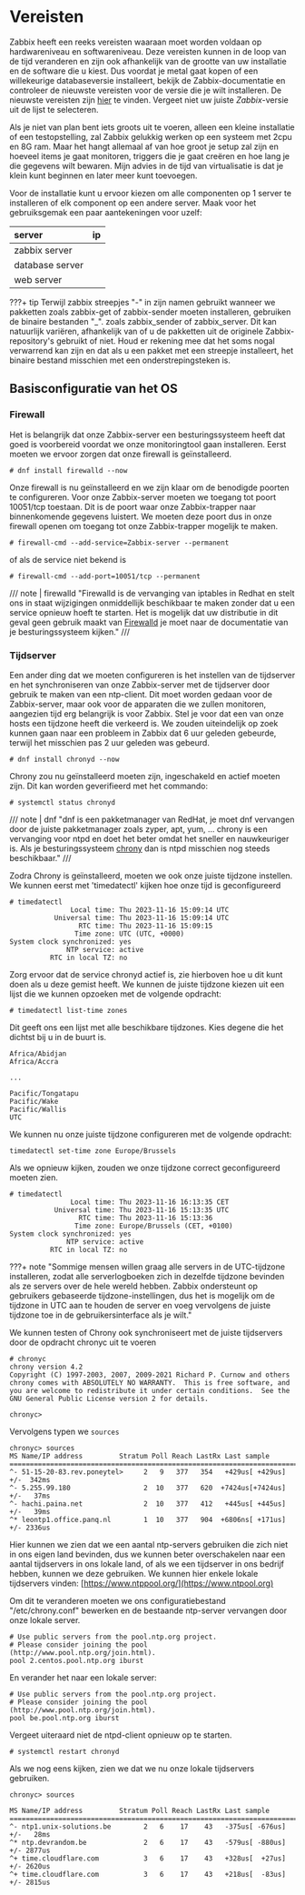 # Vereisten

Zabbix heeft een reeks vereisten waaraan moet worden voldaan op hardwareniveau en softwareniveau. Deze vereisten kunnen in de loop van de tijd veranderen en zijn ook afhankelijk van de grootte van uw installatie en de software die u kiest.
Dus voordat je metal gaat kopen of een willekeurige databaseversie installeert, bekijk de Zabbix-documentatie en controleer de nieuwste vereisten voor de versie die je wilt installeren. De nieuwste vereisten zijn [hier](https://www.zabbix.com/documentation/current/en/manual/installation/requirements) te vinden. Vergeet niet uw juiste *Zabbix*-versie uit de lijst te selecteren.

Als je niet van plan bent iets groots uit te voeren, alleen een kleine installatie of een testopstelling, zal Zabbix gelukkig werken op een systeem met 2cpu en 8G ram. Maar het hangt allemaal af van hoe groot je setup zal zijn en hoeveel items je gaat monitoren, triggers die je gaat creëren en hoe lang je die gegevens wilt bewaren. Mijn advies in de tijd van virtualisatie is dat je klein kunt beginnen en later meer kunt toevoegen.

Voor de installatie kunt u ervoor kiezen om alle componenten op 1 server te installeren of elk component op een andere server. Maak voor het gebruiksgemak een paar aantekeningen voor uzelf:

| server                | ip    |
|:----                  | :---- |
| zabbix server         |       |
| database server       |       |
| web server            |       |


???+ tip
    Terwijl zabbix streepjes "-" in zijn namen gebruikt wanneer we pakketten zoals zabbix-get of zabbix-sender moeten installeren, gebruiken de binaire bestanden "_". zoals zabbix_sender of zabbix_server. Dit kan natuurlijk variëren, afhankelijk van of u de pakketten uit de originele Zabbix-repository's gebruikt of niet. Houd er rekening mee dat het soms nogal verwarrend kan zijn en dat als u een pakket met een streepje installeert, het binaire bestand misschien met een onderstrepingsteken is.

## Basisconfiguratie van het OS

### Firewall

Het is belangrijk dat onze Zabbix-server een besturingssysteem heeft dat goed is voorbereid voordat we onze monitoringtool gaan installeren. Eerst moeten we ervoor zorgen dat onze firewall is geïnstalleerd.

```# dnf install firewalld --now```

Onze firewall is nu geïnstalleerd en we zijn klaar om de benodigde poorten te configureren. Voor onze Zabbix-server moeten we toegang tot poort 10051/tcp toestaan. Dit is de poort waar onze Zabbix-trapper naar binnenkomende gegevens luistert. We moeten deze poort dus in onze firewall openen om toegang tot onze Zabbix-trapper mogelijk te maken.

```# firewall-cmd --add-service=Zabbix-server --permanent```

of als de service niet bekend is

```# firewall-cmd --add-port=10051/tcp --permanent```

/// note | firewalld
"Firewalld is de vervanging van iptables in Redhat en stelt ons in staat wijzigingen onmiddellijk beschikbaar te maken zonder dat u een service opnieuw hoeft te starten. Het is mogelijk dat uw distributie in dit geval geen gebruik maakt van [Firewalld](https://www.firewalld.org) je moet naar de documentatie van je besturingssysteem kijken."
///

### Tijdserver

Een ander ding dat we moeten configureren is het instellen van de tijdserver en het synchroniseren van onze Zabbix-server met de tijdserver door gebruik te maken van een ntp-client. Dit moet worden gedaan voor de Zabbix-server, maar ook voor de apparaten die we zullen monitoren, aangezien tijd erg belangrijk is voor Zabbix. Stel je voor dat een van onze hosts een tijdzone heeft die verkeerd is. We zouden uiteindelijk op zoek kunnen gaan naar een probleem in Zabbix dat 6 uur geleden gebeurde, terwijl het misschien pas 2 uur geleden was gebeurd.

```# dnf install chronyd --now```

Chrony zou nu geïnstalleerd moeten zijn, ingeschakeld en actief moeten zijn. Dit kan worden geverifieerd met het commando:

```# systemctl status chronyd```

/// note | dnf
"dnf is een pakketmanager van RedHat, je moet dnf vervangen door de juiste pakketmanager zoals zyper, apt, yum, ... chrony is een vervanging voor ntpd en doet het beter omdat het sneller en nauwkeuriger is. Als je besturingssysteem [ chrony](https://chrony-project.org/) dan is ntpd misschien nog steeds beschikbaar."
///

Zodra Chrony is geïnstalleerd, moeten we ook onze juiste tijdzone instellen. We kunnen eerst met 'timedatectl' kijken hoe onze tijd is geconfigureerd

```
# timedatectl
               Local time: Thu 2023-11-16 15:09:14 UTC
           Universal time: Thu 2023-11-16 15:09:14 UTC
                 RTC time: Thu 2023-11-16 15:09:15
                Time zone: UTC (UTC, +0000)
System clock synchronized: yes
              NTP service: active
          RTC in local TZ: no
```

Zorg ervoor dat de service chronyd actief is, zie hierboven hoe u dit kunt doen als u deze gemist heeft. We kunnen de juiste tijdzone kiezen uit een lijst die we kunnen opzoeken met de volgende opdracht:

```
# timedatectl list-time zones
```

Dit geeft ons een lijst met alle beschikbare tijdzones. Kies degene die het dichtst bij u in de buurt is.

```
Africa/Abidjan
Africa/Accra

...

Pacific/Tongatapu
Pacific/Wake
Pacific/Wallis
UTC
```

We kunnen nu onze juiste tijdzone configureren met de volgende opdracht:

```
timedatectl set-time zone Europe/Brussels
```

Als we opnieuw kijken, zouden we onze tijdzone correct geconfigureerd moeten zien.

```
# timedatectl
               Local time: Thu 2023-11-16 16:13:35 CET
           Universal time: Thu 2023-11-16 15:13:35 UTC
                 RTC time: Thu 2023-11-16 15:13:36
                Time zone: Europe/Brussels (CET, +0100)
System clock synchronized: yes
              NTP service: active
          RTC in local TZ: no
```

???+ note
    "Sommige mensen willen graag alle servers in de UTC-tijdzone installeren, zodat alle serverlogboeken zich in dezelfde tijdzone bevinden als ze servers over de hele wereld hebben. Zabbix ondersteunt op gebruikers gebaseerde tijdzone-instellingen, dus het is mogelijk om de tijdzone in UTC aan te houden de server en voeg vervolgens de juiste tijdzone toe in de gebruikersinterface als je wilt."

We kunnen testen of Chrony ook synchroniseert met de juiste tijdservers door de opdracht chronyc uit te voeren

```
# chronyc
chrony version 4.2
Copyright (C) 1997-2003, 2007, 2009-2021 Richard P. Curnow and others
chrony comes with ABSOLUTELY NO WARRANTY.  This is free software, and
you are welcome to redistribute it under certain conditions.  See the
GNU General Public License version 2 for details.

chronyc>
```

Vervolgens typen we ```sources```

```
chronyc> sources
MS Name/IP address         Stratum Poll Reach LastRx Last sample
===============================================================================
^- 51-15-20-83.rev.poneytel>     2   9   377   354   +429us[ +429us] +/-  342ms
^- 5.255.99.180                  2  10   377   620  +7424us[+7424us] +/-   37ms
^- hachi.paina.net               2  10   377   412   +445us[ +445us] +/-   39ms
^* leontp1.office.panq.nl        1  10   377   904  +6806ns[ +171us] +/- 2336us
```

Hier kunnen we zien dat we een aantal ntp-servers gebruiken die zich niet in ons eigen land bevinden, dus we kunnen beter overschakelen naar een aantal tijdservers in ons lokale land, of als we een tijdserver in ons bedrijf hebben, kunnen we deze gebruiken. We kunnen hier enkele lokale tijdservers vinden: [https://www.ntppool.org/](https://www.ntpool.org)

Om dit te veranderen moeten we ons configuratiebestand "/etc/chrony.conf" bewerken en de bestaande ntp-server vervangen door onze lokale server.

```
# Use public servers from the pool.ntp.org project.
# Please consider joining the pool (http://www.pool.ntp.org/join.html).
pool 2.centos.pool.ntp.org iburst
```

En verander het naar een lokale server:

```
# Use public servers from the pool.ntp.org project.
# Please consider joining the pool (http://www.pool.ntp.org/join.html).
pool be.pool.ntp.org iburst
```

Vergeet uiteraard niet de ntpd-client opnieuw op te starten.

```
# systemctl restart chronyd
```

Als we nog eens kijken, zien we dat we nu onze lokale tijdservers gebruiken.

```
chronyc> sources

MS Name/IP address         Stratum Poll Reach LastRx Last sample
===============================================================================
^- ntp1.unix-solutions.be        2   6    17    43   -375us[ -676us] +/-   28ms
^* ntp.devrandom.be              2   6    17    43   -579us[ -880us] +/- 2877us
^+ time.cloudflare.com           3   6    17    43   +328us[  +27us] +/- 2620us
^+ time.cloudflare.com           3   6    17    43   +218us[  -83us] +/- 2815us
```
